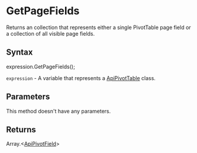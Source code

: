 # GetPageFields

Returns an collection that represents either a single PivotTable page fieldor a collection of all visible page fields.

## Syntax

expression.GetPageFields();

`expression` - A variable that represents a [ApiPivotTable](../ApiPivotTable.md) class.

## Parameters

This method doesn't have any parameters.

## Returns

Array.<[ApiPivotField](../../ApiPivotField/ApiPivotField.md)>